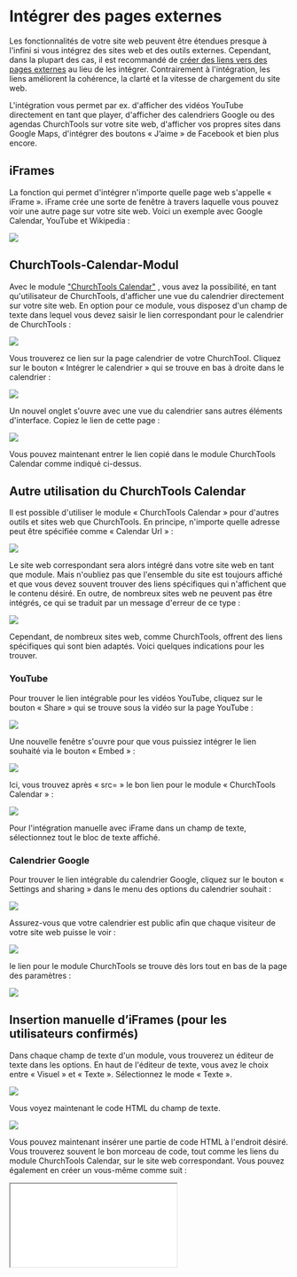 ﻿# Intégrer des pages externes

Les fonctionnalités de votre site web peuvent être étendues presque à l'infini si vous intégrez des sites web et des outils externes. Cependant, dans la plupart des cas, il est recommandé de [créer des liens vers des pages externes](03.00-links.md) au lieu de les intégrer. Contrairement à l'intégration, les liens améliorent la cohérence, la clarté et la vitesse de chargement du site web.

L'intégration vous permet par ex. d'afficher des vidéos YouTube directement en tant que player, d'afficher des calendriers Google ou des agendas ChurchTools sur votre site web, d'afficher vos propres sites dans Google Maps, d'intégrer des boutons « J’aime » de Facebook et bien plus encore.

## iFrames

La fonction qui permet d'intégrer n'importe quelle page web s'appelle « iFrame ». iFrame crée une sorte de fenêtre à travers laquelle vous pouvez voir une autre page sur votre site web. Voici un exemple avec Google Calendar, YouTube et Wikipedia :

![](img/embed-example.png)

## ChurchTools-Calendar-Modul

Avec le module ["ChurchTools Calendar"](02.01-modules.md#churchtools-calendar) , vous avez la possibilité, en tant qu'utilisateur de ChurchTools, d'afficher une vue du calendrier directement sur votre site web. En option pour ce module, vous disposez d'un champ de texte dans lequel vous devez saisir le lien correspondant pour le calendrier de ChurchTools : 

![](img/module-churchcal-options.png)

Vous trouverez ce lien sur la page calendrier de votre ChurchTool. Cliquez sur le bouton « Intégrer le calendrier » qui se trouve en bas à droite dans le calendrier :

![](img/churchtools-embed-1.png)

Un nouvel onglet s'ouvre avec une vue du calendrier sans autres éléments d'interface. Copiez le lien de cette page :

![](img/churchtools-embed-2.png)

Vous pouvez maintenant entrer le lien copié dans le module ChurchTools Calendar comme indiqué ci-dessus.

## Autre utilisation du ChurchTools Calendar

Il est possible d'utiliser le module « ChurchTools Calendar » pour d'autres outils et sites web que ChurchTools. En principe, n'importe quelle adresse peut être spécifiée comme « Calendar Url » :

![](img/module-churchcal-other-url.png)

Le site web correspondant sera alors intégré dans votre site web en tant que module. Mais n'oubliez pas que l'ensemble du site est toujours affiché et que vous devez souvent trouver des liens spécifiques qui n'affichent que le contenu désiré. En outre, de nombreux sites web ne peuvent pas être intégrés, ce qui se traduit par un message d'erreur de ce type :

![](img/iframe-refused.png)

Cependant, de nombreux sites web, comme ChurchTools, offrent des liens spécifiques qui sont bien adaptés. Voici quelques indications pour les trouver.

### YouTube

Pour trouver le lien intégrable pour les vidéos YouTube, cliquez sur le bouton « Share » qui se trouve sous la vidéo sur la page YouTube :

![](img/yt-share-button.png)

Une nouvelle fenêtre s'ouvre pour que vous puissiez intégrer le lien souhaité via le bouton « Embed » :

![](img/yt-embed-button.png)

Ici, vous trouvez après « src= » le bon lien pour le module « ChurchTools Calendar » :

![](img/yt-embed-link.png)

Pour l'intégration manuelle avec iFrame dans un champ de texte, sélectionnez tout le bloc de texte affiché.

### Calendrier Google

Pour trouver le lien intégrable du calendrier Google, cliquez sur le bouton « Settings and sharing » dans le menu des options du calendrier souhait :

![](img/gcal-settings-button.png)

Assurez-vous que votre calendrier est public afin que chaque visiteur de votre site web puisse le voir :

![](img/gcal-public.png)

le lien pour le module ChurchTools se trouve dès lors tout en bas de la page des paramètres :

![](img/gcal-url.png)

## Insertion manuelle d’iFrames (pour les utilisateurs confirmés)

Dans chaque champ de texte d'un module, vous trouverez un éditeur de texte dans les options. En haut de l'éditeur de texte, vous avez le choix entre « Visuel » et « Texte ». Sélectionnez le mode « Texte ».

![](img/iframe-text.png)

Vous voyez maintenant le code HTML du champ de texte.

![](img/iframe-text-view.png)

Vous pouvez maintenant insérer une partie de code HTML à l'endroit désiré. Vous trouverez souvent le bon morceau de code, tout comme les liens du module ChurchTools Calendar, sur le site web correspondant. Vous pouvez également en créer un vous-même comme suit :
<iframe src=“ICI L'URL DÉSIRÉE”>